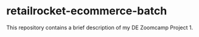 # retailrocket-ecommerce-batch
This repository contains a brief description of my DE Zoomcamp Project 1.

